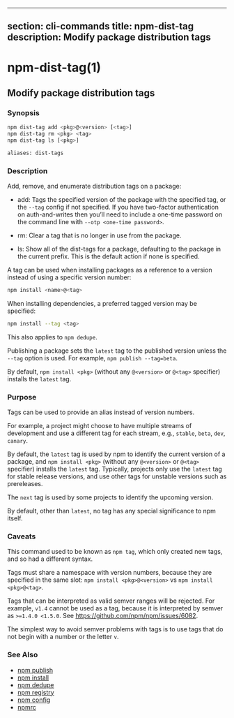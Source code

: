  ---
section: cli-commands 
title: npm-dist-tag
description: Modify package distribution tags
---

# npm-dist-tag(1)

## Modify package distribution tags


### Synopsis
```bash
npm dist-tag add <pkg>@<version> [<tag>]
npm dist-tag rm <pkg> <tag>
npm dist-tag ls [<pkg>]

aliases: dist-tags
```

### Description

Add, remove, and enumerate distribution tags on a package:

* add:
  Tags the specified version of the package with the specified tag, or the
  `--tag` config if not specified. If you have two-factor authentication on
  auth-and-writes then you’ll need to include a one-time password on the
  command line with `--otp <one-time password>`.

* rm:
  Clear a tag that is no longer in use from the package.

* ls:
  Show all of the dist-tags for a package, defaulting to the package in
  the current prefix. This is the default action if none is specified.

A tag can be used when installing packages as a reference to a version instead
of using a specific version number:

```bash
npm install <name>@<tag>
```

When installing dependencies, a preferred tagged version may be specified:

```bash
npm install --tag <tag>
```

This also applies to `npm dedupe`.

Publishing a package sets the `latest` tag to the published version unless the
`--tag` option is used. For example, `npm publish --tag=beta`.

By default, `npm install <pkg>` (without any `@<version>` or `@<tag>`
specifier) installs the `latest` tag.

### Purpose

Tags can be used to provide an alias instead of version numbers.

For example, a project might choose to have multiple streams of development
and use a different tag for each stream,
e.g., `stable`, `beta`, `dev`, `canary`.

By default, the `latest` tag is used by npm to identify the current version of
a package, and `npm install <pkg>` (without any `@<version>` or `@<tag>`
specifier) installs the `latest` tag. Typically, projects only use the `latest`
tag for stable release versions, and use other tags for unstable versions such
as prereleases.

The `next` tag is used by some projects to identify the upcoming version.

By default, other than `latest`, no tag has any special significance to npm
itself.

### Caveats

This command used to be known as `npm tag`, which only created new tags, and so
had a different syntax.

Tags must share a namespace with version numbers, because they are specified in
the same slot: `npm install <pkg>@<version>` vs `npm install <pkg>@<tag>`.

Tags that can be interpreted as valid semver ranges will be rejected. For
example, `v1.4` cannot be used as a tag, because it is interpreted by semver as
`>=1.4.0 <1.5.0`.  See <https://github.com/npm/npm/issues/6082>.

The simplest way to avoid semver problems with tags is to use tags that do not
begin with a number or the letter `v`.

### See Also

* [npm publish](/cli-commands/publish)
* [npm install](/cli-commands/install)
* [npm dedupe](/cli-commands/dedupe)
* [npm registry](/using-npm/registry)
* [npm config](/cli-commands/config)
* [npmrc](/configuring-npm/npmrc)
